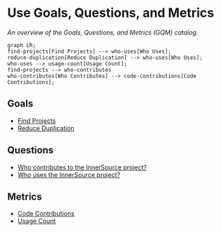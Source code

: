# Use Goals, Questions, and Metrics

*An overview of the Goals, Questions, and Metrics (GQM) catalog.*

```mermaid
graph LR;
find-projects[Find Projects] --> who-uses[Who Uses];
reduce-duplication[Reduce Duplication] --> who-uses[Who Uses];
who-uses --> usage-count[Usage Count];
find-projects --> who-contributes
who-contributes[Who Contributes] --> code-contributions[Code Contributions];
```

## Goals

* [Find Projects](../goals/find_projects.md)  
* [Reduce Duplication](../goals/reduce_duplication.md)  

## Questions

* [Who contributes to the InnerSource project?](../questions/who-contributes.md)
* [Who uses the InnerSource project?](../questions/who-uses.md)

## Metrics

* [Code Contributions](../metrics/code-contributions.md)
* [Usage Count](../metrics/usage_count.md)
